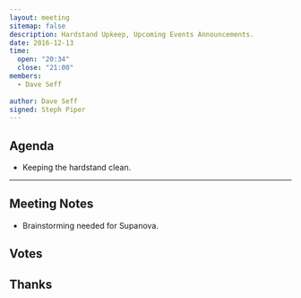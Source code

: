 ```yaml
---
layout: meeting
sitemap: false
description: Hardstand Upkeep, Upcoming Events Announcements.  
date: 2016-12-13
time:
  open: "20:34"
  close: "21:00"
members:
  - Dave Seff
  
author: Dave Seff
signed: Steph Piper 
---
```


## Agenda

- Keeping the hardstand clean.

---

## Meeting Notes

- Brainstorming needed for Supanova.

## Votes

## Thanks
